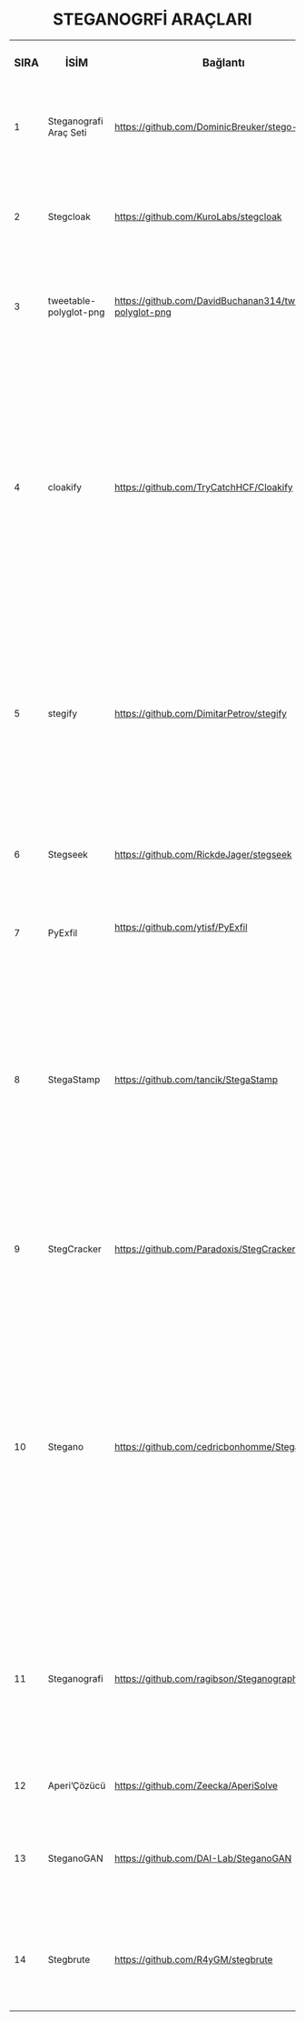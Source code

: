 <h1 align="center">STEGANOGRFİ ARAÇLARI</h1>

<div align="left">
    <table>
        <tbody>
            <tr>
                <td>
                    <h3 align="center">SIRA</h3>
                </td>
                <td>
                    <h3 align="center">İSİM</h3>
                </td>
                <td>
                    <h3 align="center">Bağlantı</h3>
                </td>
                <td>
                    <h3 align="center">Açıklama</h3>
                </td>
            </tr>
            <tr>
                <td>
                    <p>1</p>
                </td>
                <td>
                    <p>Steganografi Araç Seti&nbsp;</p>
                </td>
                <td>
                    <p><a href="https://github.com/DominicBreuker/stego-toolkit">https://github.com/DominicBreuker/stego-toolkit</a></p>
                </td>
                <td>
                    <p>Steganografi araçlarının koleksiyonu - CTF zorluklarına yardımcı olur</p><br>
                </td>
            </tr>
            <tr>
                <td>
                    <p>2</p>
                </td>
                <td>
                    <p>Stegcloak</p>
                </td>
                <td>
                    <p><a href="https://github.com/KuroLabs/stegcloak">https://github.com/KuroLabs/stegcloak</a></p>
                </td>
                <td>
                    <p>Şifreler kullanarak düz metinde görünmez karakterlerle sırları gizleme</p>
                </td>
            </tr>
            <tr>
                <td>
                    <p>3</p>
                </td>
                <td>
                    <p>tweetable-polyglot-png</p>
                </td>
                <td>
                    <p><a href="https://github.com/DavidBuchanan314/tweetable-polyglot-png">https://github.com/DavidBuchanan314/tweetable-polyglot-png</a></p>
                </td>
                <td>
                    <p>3MB'a kadar veriyi tweetlenebilir PNG poliglot dosyasına yerleştirin.&nbsp;</p>
                </td>
            </tr>
            <tr>
                <td>
                    <p>4</p>
                </td>
                <td>
                    <p>cloakify</p>
                </td>
                <td>
                    <p><a href="https://github.com/TryCatchHCF/Cloakify">https://github.com/TryCatchHCF/Cloakify</a></p>
                </td>
                <td>
                    <p>Veri Sızdırma ve Sızdırma Sıradan Görünüşte; Herhangi bir dosya türünü günlük dizeler listesine dönüştürme, Metin Tabanlı Steganografi kullanarak; DLP/MLS Cihazlarını Atlama, Veri Beyaz Listeleme Kontrollerini Yenme, Analistlerin Sosyal Mühendislik, AV Algılama'nın Kaçınması&nbsp;</p>
                </td>
            </tr>
            <tr>
                <td>
                    <p>5</p>
                </td>
                <td>
                    <p>stegify</p>
                </td>
                <td>
                    <p><a href="https://github.com/DimitarPetrov/stegify">https://github.com/DimitarPetrov/stegify</a></p>
                </td>
                <td>
                    <p>Stegify, herhangi bir dosyayı bir resim veya resim kümesinin içine tamamen şeffaf bir şekilde gizleme yeteneğine sahip basit bir komut satırı aracıdır. Bu teknik LSB (En Az Anlamlı Bit) steganografi olarak bilinir.&nbsp;</p>
                </td>
            </tr>
            <tr>
                <td>
                    <p>6</p>
                </td>
                <td>
                    <p>Stegseek&nbsp;</p>
                </td>
                <td>
                    <p><a href="https://github.com/RickdeJager/stegseek">https://github.com/RickdeJager/stegseek</a></p>
                </td>
                <td>
                    <p>Dünyanın en hızlı steghide çözücüsü, saniyede milyonlarca şifreyi çözme yeteneği</p>
                </td>
            </tr>
            <tr>
                <td>
                    <p>7</p>
                </td>
                <td>
                    <p>PyExfil</p>
                </td>
                <td>
                    <p><a href="https://github.com/ytisf/PyExfil">https://github.com/ytisf/PyExfil</a></p><br>
                </td>
                <td>
                    <p>Veri Sızdırma için Python Paketi&nbsp;</p>
                </td>
            </tr>
            <tr>
                <td>
                    <p>8</p>
                </td>
                <td>
                    <p>StegaStamp</p>
                </td>
                <td>
                    <p><a href="https://github.com/tancik/StegaStamp">https://github.com/tancik/StegaStamp</a></p>
                </td>
                <td>
                    <p>Proje, algısal benzerliği koruyarak veriyi resimlere gizlemenin keşfine odaklanır. Kodlanmış resmin (StegaStamp) yazdırıldıktan ve bir kamera ile fotoğraflandıktan sonra (bu adımlar görüntü bozulmalarını tanıtır), veriyi çıkarma yeteneği sunar.</p>
                </td>
            </tr>
            <tr>
                <td>
                    <p>9</p>
                </td>
                <td>
                    <p>StegCracker</p>
                </td>
                <td>
                    <p><a href="https://github.com/Paradoxis/StegCracker">https://github.com/Paradoxis/StegCracker</a></p>
                </td>
                <td>
                    <p>Steganografi için kaba kuvvet saldırısı aracı, dosyaların içindeki gizli veriyi açığa çıkarmak için&nbsp;</p>
                </td>
            </tr>
            <tr>
                <td>
                    <p>10</p>
                </td>
                <td>
                    <p>Stegano</p>
                </td>
                <td>
                    <p><a href="https://github.com/cedricbonhomme/Stegano">https://github.com/cedricbonhomme/Stegano</a></p>
                </td>
                <td>
                    <p>Steganografi, mesajın varlığını sadece gönderen ve amaçlanan alıcı dışında kimse tahmin etmeyeceği şekilde gizli mesajlar yazma sanatı ve bilimidir, gizlilikle güvenlik şekli. Bu nedenle, Stegano tarafından sağlanan işlevler sadece mesajları gizler, şifreleme içermez. Steganografi genellikle şifreleme ile birlikte kullanılır.</p>
                </td>
            </tr>
            <tr>
                <td>
                    <p>11</p>
                </td>
                <td>
                    <p>Steganografi</p>
                </td>
                <td>
                    <p><a href="https://github.com/ragibson/Steganography">https://github.com/ragibson/Steganography</a></p>
                </td>
                <td>
                    <p>En Anlamsız Bit Steganografi için (.bmp ve .png) bit haritaları, WAV ses dosyaları ve bayt dizileri. Düzgün bir şekilde LSB çıkarılması için (LSB çıkarılması) basit LSB Steganalizi&nbsp; (.bmp) için.</p>
                </td>
            </tr>
            <tr>
                <td>
                    <p>12</p>
                </td>
                <td>
                    <p>Aperi&rsquo;Çözücü</p>
                </td>
                <td>
                    <p><a href="https://github.com/Zeecka/AperiSolve">https://github.com/Zeecka/AperiSolve</a></p>
                </td>
                <td>
                    <p>Steganaliz web platformu&nbsp;</p>
                </td>
            </tr>
            <tr>
                <td>
                    <p>13</p>
                </td>
                <td>
                    <p>SteganoGAN</p>
                </td>
                <td>
                    <p><a href="https://github.com/DAI-Lab/SteganoGAN">https://github.com/DAI-Lab/SteganoGAN</a></p>
                </td>
                <td>
                    <p>SteganoGAN, düşmanca eğitim kullanarak steganografik resimler oluşturmak için bir araçtır.&nbsp;</p>
                </td>
            </tr>
            <tr>
                <td>
                    <p>14</p>
                </td>
                <td>
                    <p>Stegbrute&nbsp;</p>
                </td>
                <td>
                    <p><a href="https://github.com/R4yGM/stegbrute">https://github.com/R4yGM/stegbrute</a></p>
                </td>
                <td>
                    <p>CTF'ler için faydalı olan Rust dilinde yazılmış hızlı Steganografi kaba kuvvet aracı</p>
                </td>
            </tr>
        </tbody>
    </table>
</div>
